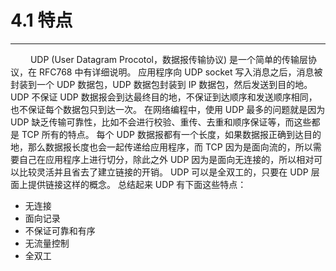 # 4.1 特点
***

&emsp;&emsp;
UDP (User Datagram Procotol，数据报传输协议) 是一个简单的传输层协议，在 RFC768 中有详细说明。
应用程序向 UDP socket 写入消息之后，消息被封装到一个 UDP 数据包，UDP 数据包封装到 IP 数据包，然后发送到目的地。
UDP 不保证 UDP 数据报会到达最终目的地，不保证到达顺序和发送顺序相同，也不保证每个数据包只到达一次。
在网络编程中，使用 UDP 最多的问题就是因为 UDP 缺乏传输可靠性，比如不会进行校验、重传、去重和顺序保证等，而这些都是 TCP 所有的特点。
每个 UDP 数据报都有一个长度，如果数据报正确到达目的地，那么数据报长度也会一起传递给应用程序，而 TCP 因为是面向流的，所以需要自己在应用程序上进行切分，除此之外 UDP 因为是面向无连接的，所以相对可以比较灵活并且省去了建立链接的开销。
UDP 可以是全双工的，只要在 UDP 层面上提供链接这样的概念。
总结起来 UDP 有下面这些特点：

+ 无连接
+ 面向记录
+ 不保证可靠和有序
+ 无流量控制
+ 全双工